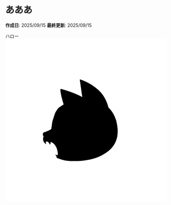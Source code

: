# あああ

**作成日**: 2025/09/15
**最終更新**: 2025/09/15

ハロー![logo.png](https://raw.githubusercontent.com/kei2kei/learning-logs/main/wakannyai_posts/4/images/20250915125230_logo.png)
